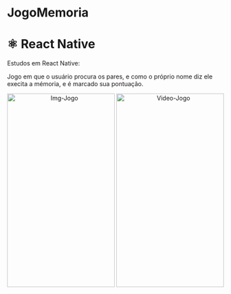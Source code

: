 # JogoMemoria
# ⚛️ React Native
Estudos em React Native:

Jogo em que o usuário procura os pares, e como o próprio nome  diz ele execita a mémoria, e é marcado sua pontuação.
<div align="center">
   <img align="center"  alt="Img-Jogo" height="450" width="250" src="https://cdn.discordapp.com/attachments/1082732172840018002/1166195699130568755/ImgJogo.jpg?ex=65499b61&is=65372661&hm=9b8e9f48dec883793f7096d66322f254c753646df166893b36da6f999cad0519&">
  <img align="center"  alt="Video-Jogo" height="450" width="250" src="https://drive.google.com/file/d/1cSB8nvXS7IxrBFQTqQwtyB_Fzq7LG1wJ/view?usp=sharing">
</div>
 
  ##
  